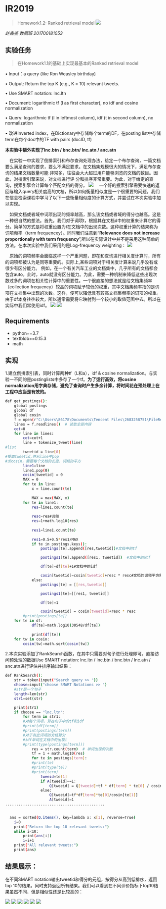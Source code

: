 # IR2019
>Homework1.2: Ranked retrieval model
![](./report_img/img1.png)

*赵鑫鉴 数据班 201700181053*
## 实验任务
>在Homework1.1的基础上实现最基本的Ranked retrieval model 

• Input：a query (like Ron Weasley birthday) 

• Output: Return the top K (e.g., K = 10) relevant tweets. 

• Use SMART notation: lnc.ltn

• Document: logarithmic tf (l as first character), no idf and cosine normalization 

• Query: logarithmic tf (l in leftmost column), idf (t in second column), no normalization 

• 改进Inverted index，在Dictionary中存储每个term的DF，在posting list中存储term在每个doc中的TF with pairs (docID, tf) 

**本实验中额外实现了lnc.btn / bnc.btn/ lnc.atn / anc.atn**

&emsp;在实验一中实现了倒排索引和布尔查询处理办法，给定一个布尔查询，一篇文档要么满足查询的要求，要么不满足要求。在文档集规模很大的情况下，满足布尔查询的结果文档数量可能 非常多，往往会大大超过用户能够浏览的文档的数目。因此，对搜索引擎来说，对文档进行评 分和排序非常重要。为此，对于给定的查询，搜索引擎会计算每个匹配文档的得分。
![](./report_img/img2.png)
&emsp;一个好的搜索引擎需要快速的返回与输入query相关度高的文档，所以如何衡量相似度是一个很重要的问题。我们在信息检索课程中学习了以下一些衡量相似度的计算方式，并尝试在本次实验中加以实现。

&emsp;如果文档或者域中词项出现的频率越高，那么该文档或者域的得分也越高。这是一种很自然的想法。首先，我们对于词项t，根据其在文档d中的权重来计算它的得分。简单的方式是将权重设置为t在文档中的出现次数。这种权重计算的结果称为词项频率（term frequencey）。同时我们注意到“**Relevance does not increase proportionally with term frequency**”,所以在实际设计中并不是采用这种简单的方法。在本次实验中我们采用的是Log-frequency weighting：
![](./report_img/img3.png)

&emsp;原始的词项频率会面临这样一个严重问题，即在和查询进行相关度计算时，所有的词项都被认为是同等重要的。实际上,某些词项对于相关度计算来说几乎没有或很少有区分能力。 例如，在一个有关汽车工业的文档集中，几乎所有的文档都会包含auto，此时，auto就没有区分能力。为此，需要一种机制来降低这些出现次数过多的词项在相关性计算中的重要性。一个很直接的想法就是给文档集频率（collection frequency）较高的词项赋予较低的权重，其中文档集频率指的是词项在文档集中出现的次数。这样，便可以降低具有较高文档集频率的词项的权重。由于df本身往往较大，所以通常需要将它映射到一个较小的取值范围中去。所以在实际中我们常使用idf。
![](./report_img/img6.png)
![](./report_img/img5.png)

## Requirements
+ python==3.7
+ textblob==0.15.3
+ math
## 实现
1.建立倒排索引表，同时计算两种tf（L和a），idf & cosine normalization。与实验一不同的是postinglists中多存了一个tf。**为了运行高效，将cosine normalization用字典存储，避免了查询时产生多余计算，将时间花在预处理上在工程中应当是有效的。**
```sh
def get_postings():
    global postings
    global df
    global cosin
    f = open(r"C:\Users\86178\Documents\Tencent Files\2683258751\FileRecv\tweets.txt")
    lines = f.readlines()  # 读取全部内容
    cot=0
    for line in lines:
        cot=cot+1
        line = tokenize_tweet(line)
#list
        tweetid = line[0]
#提取tweetid,并从line中pop
#求cosin，需要每个文档的长度，词频的平方
        line1=line
        line1.pop(0)
        cosin[tweetid] = 0
        MAX = 0
        for te in line:
            x = line.count(te)
            
            MAX = max(MAX, x)
        for te in line1:
            res=line1.count(te)
            
            resc=res#词频
            res=1+math.log10(res)
            
            res1=line1.count(te)
            
            res1=0.5+0.5*res1/MAX
            if te in postings.keys():
                postings[te].append([res,tweetid])#文档中的tf

                postings1[te].append([res1, tweetid])  #文档中的atf

                df[te]=df[te]+1#文档中的idf

                cosin[tweetid]=cosin[tweetid]+resc * resc#文档的词频平方和
            else:
                postings[te] = [[res,tweetid]]

                postings1[te]=[[res1, tweetid]]

                df[te]=1

                cosin[tweetid] = cosin[tweetid]+resc * resc
        #print(postings[te])
    for te in df:
            df[te]=math.log10(30548/df[te])
            
            print(df[te])
    for tw in cosin:
        cosin[tw]=math.sqrt(cosin[tw])
```
2.本次实验添加了RankSearch函数，在其中只需要对句子进行处理即可。直接访问预处理的数据Use SMART notation: lnc.ltn / lnc.btn / bnc.btn / lnc.atn / anc.atn进行评估并排序输出结果：
```sh
def RankSearch():
    str = token(input("Search query >> "))
    choose=input("choose SMART Notations >> ")
    #str是一个句子
    length=len(str)
    str1=set(str)

    print(str1)
    if choose == "lnc.ltn":
        for term in str1:
        #对每个词项，算在句子中的tf和idf
        #print(df[term])
        #print(postings[term])
        #对于有此词项的文档算分
        #idf单词在文档中的出现i
        #print(type(postings[term]))
            res = str.count(term)  # 单词出现的次数
            tf = 1 + math.log10(res)
            for te in postings[term]:
            #print(te)
            #print(type(te))
            #print(term)
                tweeid=te[1]
                if A[tweeid]==1:
                    Q[tweeid] = Q[tweeid]+tf * df[term] * te[0] / cosin[te[1]]
                else:
                    Q[tweeid]=tf*df[term]*te[0]/cosin[te[1]]
                    A[tweeid]=1
.............................................


  ans = sorted(Q.items(), key=lambda x: x[1], reverse=True)
    i=0
    print("Return the top 10 relevant tweets:")
    while i<10:
        print(ans[i])
        i=i+1
    print("All relevant tweets:")
    print(ans)

```

## 结果展示：

在不同SMART notation输出tweetid和得分的元组，按得分从高到低排序，返回top 10的结果。同时支持返回所有结果。我们可以看到在不同评价指标下top10结果虽然不同，但是相似性还是比较高的：

![](./report_img/img7.png)
![](./report_img/img8.png)
![](./report_img/img9.png)
![](./report_img/img10.png)
![](./report_img/img11.png)
![](./report_img/img12.png)











